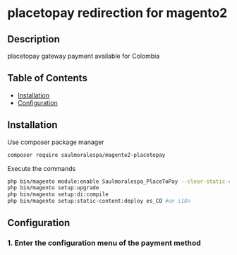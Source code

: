 placetopay redirection for magento2
============================================================

## Description ##
placetopay gateway payment available for Colombia

## Table of Contents

* [Installation](#installation)
* [Configuration](#configuration)

## Installation ##

Use composer package manager

```bash
composer require saulmoralespa/magento2-placetopay
```

Execute the commands

```bash
php bin/magento module:enable Saulmoralespa_PlaceToPay --clear-static-content
php bin/magento setup:upgrade
php bin/magento setup:di:compile
php bin/magento setup:static-content:deploy es_CO #on i18n
```
## Configuration ##

### 1. Enter the configuration menu of the payment method ###
